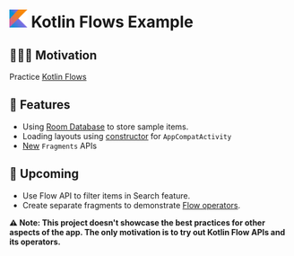 #  <img src="https://raw.githubusercontent.com/github/explore/80688e429a7d4ef2fca1e82350fe8e3517d3494d/topics/kotlin/kotlin.png" height="32" width="32"/>  Kotlin Flows Example

## 🙇🏻‍♂️ Motivation
Practice [Kotlin Flows](https://kotlinlang.org/docs/reference/coroutines/flow.html)

## 🌟 Features
* Using [Room Database](https://developer.android.com/training/data-storage/room) to store sample items.
* Loading layouts using [constructor](https://developer.android.com/reference/kotlin/androidx/appcompat/app/AppCompatActivity#init_1) for `AppCompatActivity`
* [New](https://twitter.com/ianhlake/status/1331682563547557888) `Fragments` APIs

## 🚧 Upcoming
* Use Flow API to filter items in Search feature.
* Create separate fragments to demonstrate [Flow operators](https://kotlinlang.org/docs/reference/coroutines/flow.html#terminal-flow-operators).



**⚠ Note: This project doesn't showcase the best practices for other aspects of the app. The only motivation is to try out Kotlin Flow APIs and its operators.**
